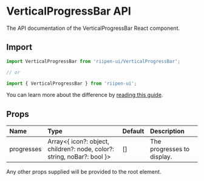 <!--- This documentation is automatically generated, do not try to edit it. -->

# VerticalProgressBar API

<p class="description">The API documentation of the VerticalProgressBar React component.</p>

## Import

```js
import VerticalProgressBar from 'riipen-ui/VerticalProgressBar';

// or

import { VerticalProgressBar } from 'riipen-ui';
```

You can learn more about the difference by [reading this guide](/guides/bundle-size).

## Props

| Name | Type | Default | Description |
|:-----|:-----|:--------|:------------|
| <span class="prop-name">progresses</span> | <span class="prop-type">Array<{ icon?: object, children?: node, color?: string, noBar?: bool }></span> | <span class="prop-default">[]</span> | The progresses to display. |


Any other props supplied will be provided to the root element.